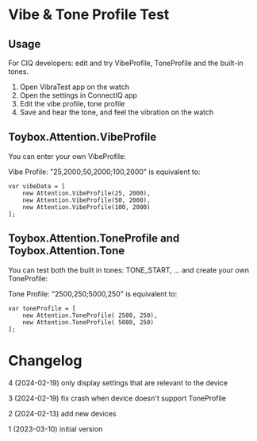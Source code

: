 # Vibe & Tone Profile Test

## Usage

For CIQ developers: edit and try VibeProfile, ToneProfile and the built-in tones.

1. Open VibraTest app on the watch
2. Open the settings in ConnectIQ app
3. Edit the vibe profile, tone profile
4. Save and hear the tone, and feel the vibration on the watch

## Toybox.Attention.VibeProfile

You can enter your own VibeProfile:

Vibe Profile: "25,2000;50,2000;100,2000" is equivalent to:

    var vibeData = [
        new Attention.VibeProfile(25, 2000),
        new Attention.VibeProfile(50, 2000),
        new Attention.VibeProfile(100, 2000)
    ];

## Toybox.Attention.ToneProfile and Toybox.Attention.Tone

You can test both the built in tones: TONE_START, ... and create your own ToneProfile: 

Tone Profile: "2500,250;5000,250" is equivalent to:

    var toneProfile = [
        new Attention.ToneProfile( 2500, 250),
        new Attention.ToneProfile( 5000, 250)
    ];


# Changelog

4 (2024-02-19) only display settings that are relevant to the device

3 (2024-02-19) fix crash when device doesn't support ToneProfile

2 (2024-02-13) add new devices

1 (2023-03-10) initial version
